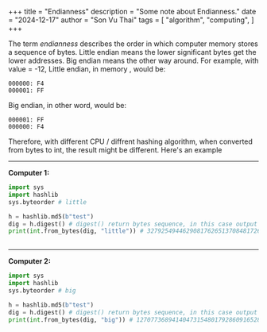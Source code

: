 +++
title = "Endianness"
description = "Some note about Endianness."
date = "2024-12-17"
author = "Son Vu Thai"
tags = [
    "algorithm",
    "computing",
]
+++

The term *endianness* describes the order in which computer memory stores a sequence of bytes. Little endian means the lower significant bytes get the lower addresses. Big endian means the other way around. 
For example, with value = -12, Little endian, in memory , would be:
```
000000: F4
000001: FF
```
Big endian, in other word, would be:
```
000001: FF
000000: F4
```
Therefore, with different CPU / diffrent hashing algorithm, when converted from bytes to int, the result might be different. Here's an example

-----------------------------------------------------------------------------------------------------------------

**Computer 1:**
```python
import sys
import hashlib
sys.byteorder # little

h = hashlib.md5(b"test")
dig = h.digest() # digest() return bytes sequence, in this case output is in little endian
print(int.from_bytes(dig, "little")) # 327925494462908176265137084817260384009
    
```
-----------------------------------------------------------------------------------------------------------------
**Computer 2:**
```python
import sys
import hashlib
sys.byteorder # big

h = hashlib.md5(b"test")
dig = h.digest() # digest() return bytes sequence, in this case output is in little endian
print(int.from_bytes(dig, "big")) # 12707736894140473154801792860916528374
```



